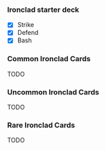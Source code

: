 ### Ironclad starter deck
- [x] Strike
- [x] Defend
- [x] Bash

### Common Ironclad Cards
TODO

### Uncommon Ironclad Cards
TODO

### Rare Ironclad Cards
TODO